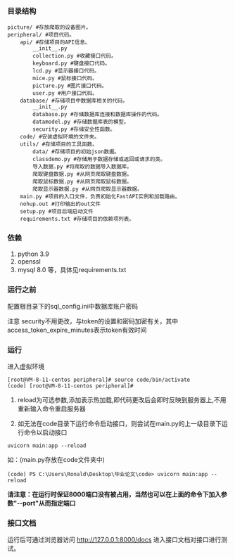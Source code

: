 ### 目录结构
```shell
picture/ #存放爬取的设备图片。
peripheral/ #项目代码。
    api/ #存储项目的API信息。
        __init__.py
        collection.py #收藏接口代码。
        keyboard.py #键盘接口代码。
        lcd.py #显示器接口代码。
        mice.py #鼠标接口代码。
        picture.py #图片接口代码。
        user.py #用户接口代码。
    database/ #存储项目中数据库相关的代码。
        __init__.py
        database.py #存储数据库连接和数据库操作的代码。
        datamodel.py #存储数据库表的模型。
        security.py #存储安全性函数。
    code/ #安装虚拟环境的文件夹。
    utils/ #存储项目的工具函数。
        data/ #存储项目的初始json数据。
        classdemo.py #存储用于数据存储或返回或请求的类。
        导入数据.py #将爬取的数据导入数据库。
        爬取键盘数据.py #从网页爬取键盘数据。
        爬取鼠标数据.py #从网页爬取鼠标数据。
        爬取显示器数据.py #从网页爬取显示器数据。
    main.py #项目的入口文件，负责初始化FastAPI实例和加载路由。
    nohup.out #打印输出的out文件
    setup.py #项目后端启动文件
    requirements.txt #存储项目的依赖项列表。                          
```
### 依赖

1. python 3.9
2. openssl
3. mysql 8.0
等，具体见requirements.txt


### 运行之前


 配置根目录下的sql_config.ini中数据库账户密码

 注意 security不用更改，与token的设置和密码加密有关，其中access_token_expire_minutes表示token有效时间

### 运行
进入虚拟环境
```shell
[root@VM-8-11-centos peripheral]# source code/bin/activate
(code) [root@VM-8-11-centos peripheral]# 

```


1. reload为可选参数,添加表示热加载,即代码更改后会即时反映到服务器上,不用重新输入命令重启服务器

2. 如无法在code目录下运行命令启动接口，则尝试在main.py的上一级目录下运行命令以启动接口

```shell
uvicorn main:app --reload
```

如：(main.py存放在code文件夹中)
```
(code) PS C:\Users\Ronald\Desktop\毕业论文\code> uvicorn main:app --reload
```

**请注意：在运行时保证8000端口没有被占用，当然也可以在上面的命令下加入参数"--port"从而指定端口**

### 接口文档
运行后可通过浏览器访问 http://127.0.0.1:8000/docs 进入接口文档对接口进行测试。 
